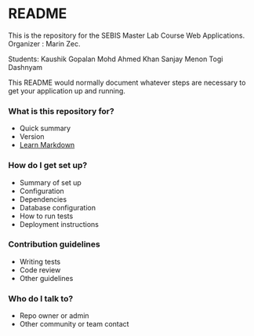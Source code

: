# README #

This is the repository for the SEBIS Master Lab Course Web Applications.
Organizer : Marin Zec.

Students: 
Kaushik Gopalan
Mohd Ahmed Khan
Sanjay Menon
Togi Dashnyam 
















This README would normally document whatever steps are necessary to get your application up and running.

### What is this repository for? ###

* Quick summary
* Version
* [Learn Markdown](https://bitbucket.org/tutorials/markdowndemo)

### How do I get set up? ###

* Summary of set up
* Configuration
* Dependencies
* Database configuration
* How to run tests
* Deployment instructions

### Contribution guidelines ###

* Writing tests
* Code review
* Other guidelines

### Who do I talk to? ###

* Repo owner or admin
* Other community or team contact